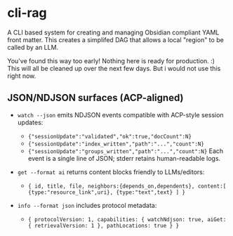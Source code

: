 # cli-rag

A CLI based system for creating and managing Obsidian compliant YAML front matter. This creates a simplifed DAG that allows a local "region" to be called by an LLM.

You've found this way too early! Nothing here is ready for production. :) This will all be cleaned up over the next few days. But i would not use this right now.

## JSON/NDJSON surfaces (ACP-aligned)

- `watch --json` emits NDJSON events compatible with ACP-style session updates:
  - `{"sessionUpdate":"validated","ok":true,"docCount":N}`
  - `{"sessionUpdate":"index_written","path":"...","count":N}`
  - `{"sessionUpdate":"groups_written","path":"...","count":N}`
  Each event is a single line of JSON; stderr retains human-readable logs.

- `get --format ai` returns content blocks friendly to LLMs/editors:
  - `{ id, title, file, neighbors:{depends_on,dependents}, content:[ {type:"resource_link",uri}, {type:"text",text} ] }`

- `info --format json` includes protocol metadata:
  - `{ protocolVersion: 1, capabilities: { watchNdjson: true, aiGet: { retrievalVersion: 1 }, pathLocations: true } }`
